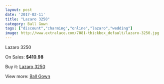 ```yaml
---
layout: post
date: '2017-02-11'
title: "Lazaro 3250"
category: Ball Gown
tags: ["discount","charming","online","lazaro","wedding"]
image: http://www.extralace.com/7081-thickbox_default/lazaro-3250.jpg
---
```

Lazaro 3250

On Sales: **$410.98**
<a href="https://www.extralace.com/ball-gown/3356-lazaro-3250.html"><amp-img layout="responsive" width="600" height="600" src="//www.extralace.com/7081-thickbox_default/lazaro-3250.jpg" alt="Lazaro 3250 0" /></a>
<a href="https://www.extralace.com/ball-gown/3356-lazaro-3250.html"><amp-img layout="responsive" width="600" height="600" src="//www.extralace.com/7082-thickbox_default/lazaro-3250.jpg" alt="Lazaro 3250 1" /></a>

Buy it: [Lazaro 3250](https://www.extralace.com/ball-gown/3356-lazaro-3250.html "Lazaro 3250")

View more: [Ball Gown](https://www.extralace.com/3-ball-gown "Ball Gown")